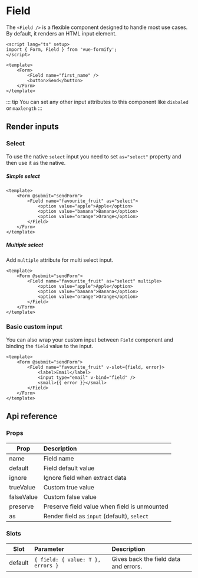 # Field
The `<Field />` is a flexible component designed to handle most use cases. By default, it renders an HTML input element.

```vue
<script lang="ts" setup>
import { Form, Field } from 'vue-formify';
</script>

<template>
	<Form>
		<Field name="first_name" />
		<button>Send</button>
	</Form>
</template>
```
::: tip
You can set any other input attributes to this component like `disbaled` or `maxlength` 
:::
## Render inputs
### Select
To use the native `select` input you need to set `as="select"` property and then use it as the native.
##### Simple select
```vue
<template>
    <Form @submit="sendForm">
        <Field name="favourite_fruit" as="select">
            <option value="apple">Apple</option>
            <option value="banana">Banana</option>
            <option value="orange">Orange</option>
        </Field>
    </Form>
</template>
```
##### Multiple select
Add `multiple` attribute for multi select input.
```vue
<template>
    <Form @submit="sendForm">
        <Field name="favourite_fruit" as="select" multiple>
            <option value="apple">Apple</option>
            <option value="banana">Banana</option>
            <option value="orange">Orange</option>
        </Field>
    </Form>
</template>
```


### Basic custom input
You can also wrap your custom input between `Field` component and binding the `field` value to the input.
```vue
<template>
    <Form @submit="sendForm">
        <Field name="favourite_fruit" v-slot={field, error}>
            <label>Email</label>
            <input type="email" v-bind="field" />
            <small>{{ error }}</small>
        </Field>
    </Form>
</template>
```
## Api reference
### Props
| Prop                 |      Description      |
| --------------------- | :----------- |
| name               | Field name |
| default               | Field default value |
| ignore               | Ignore field when extract data |
| trueValue               | Custom true value |
| falseValue               | Custom false value |
| preserve               | Preserve field value when field is unmounted |
| as               | Render field as `input` (default), `select` |

### Slots
| Slot      |      Parameter      |        Description
| -------------  | :-------------------- | :-------------------- |
| default      | `{ field: { value: T }, errors }` | Gives back the field data and errors. |
